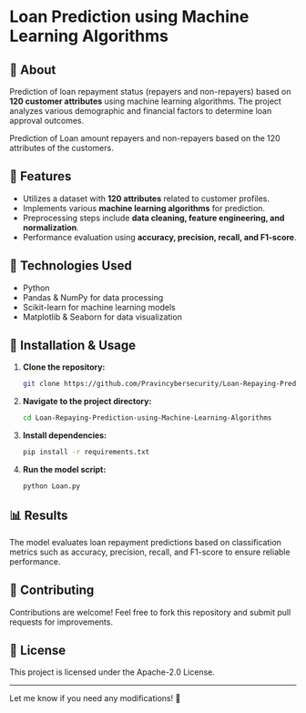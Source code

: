 # Loan Prediction using Machine Learning Algorithms

## 📌 About
Prediction of loan repayment status (repayers and non-repayers) based on **120 customer attributes** using machine learning algorithms. The project analyzes various demographic and financial factors to determine loan approval outcomes.

Prediction of Loan amount repayers and non-repayers based on the 120 attributes of the customers.

## 🚀 Features
- Utilizes a dataset with **120 attributes** related to customer profiles.
- Implements various **machine learning algorithms** for prediction.
- Preprocessing steps include **data cleaning, feature engineering, and normalization**.
- Performance evaluation using **accuracy, precision, recall, and F1-score**.

## 🔧 Technologies Used
- Python
- Pandas & NumPy for data processing
- Scikit-learn for machine learning models
- Matplotlib & Seaborn for data visualization

## 📂 Installation & Usage
1. **Clone the repository:**
   ```bash
   git clone https://github.com/Pravincybersecurity/Loan-Repaying-Prediction-using-Machine-Learning-Algorithms.git
   ```
2. **Navigate to the project directory:**
   ```bash
   cd Loan-Repaying-Prediction-using-Machine-Learning-Algorithms
   ```
3. **Install dependencies:**
   ```bash
   pip install -r requirements.txt
   ```
4. **Run the model script:**
   ```bash
   python Loan.py
   ```

## 📊 Results
The model evaluates loan repayment predictions based on classification metrics such as accuracy, precision, recall, and F1-score to ensure reliable performance.

## 🤝 Contributing
Contributions are welcome! Feel free to fork this repository and submit pull requests for improvements.

## 📜 License
This project is licensed under the Apache-2.0 License.

---
Let me know if you need any modifications! 🚀

